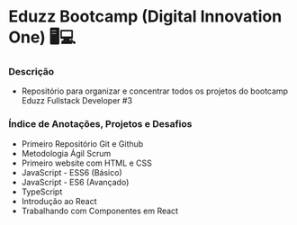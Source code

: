 # Eduzz Bootcamp (Digital Innovation One) 🖥💻

### Descrição

- Repositório para organizar e concentrar todos os projetos do bootcamp Eduzz Fullstack Developer #3

### Índice de Anotações, Projetos e Desafios

- Primeiro Repositório Git e Github
- Metodologia Ágil Scrum
- Primeiro website com HTML e CSS
- JavaScript - ESS6 (Básico)
- JavaScript - ES6 (Avançado)
- TypeScript
- Introdução ao React
- Trabalhando com Componentes em React

